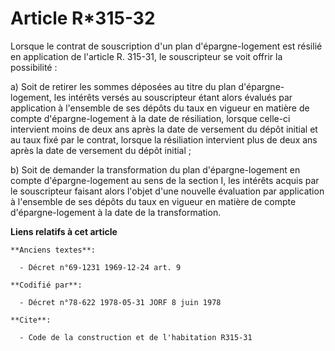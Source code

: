 # Article R*315-32

Lorsque le contrat de souscription d'un plan d'épargne-logement est résilié en application de l'article R. 315-31, le
souscripteur se voit offrir la possibilité :

a) Soit de retirer les sommes déposées au titre du plan d'épargne-logement, les intérêts versés au souscripteur étant alors
évalués par application à l'ensemble de ses dépôts du taux en vigueur en matière de compte d'épargne-logement à la date de
résiliation, lorsque celle-ci intervient moins de deux ans après la date de versement du dépôt initial et au taux fixé par le
contrat, lorsque la résiliation intervient plus de deux ans après la date de versement du dépôt initial ;

b) Soit de demander la transformation du plan d'épargne-logement en compte d'épargne-logement au sens de la section I, les
intérêts acquis par le souscripteur faisant alors l'objet d'une nouvelle évaluation par application à l'ensemble de ses
dépôts du taux en vigueur en matière de compte d'épargne-logement à la date de la transformation.

**Liens relatifs à cet article**

	**Anciens textes**:

	  - Décret n°69-1231 1969-12-24 art. 9

	**Codifié par**:

	  - Décret n°78-622 1978-05-31 JORF 8 juin 1978

	**Cite**:

	  - Code de la construction et de l'habitation R315-31
